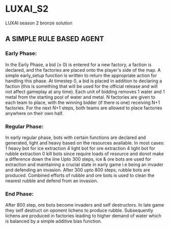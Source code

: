 # LUXAI_S2
LUXAI season 2 bronze solution
## A SIMPLE RULE BASED AGENT
### Early Phase:
In the Early Phase, a bid (≥ 0) is entered for a new factory, a faction is declared, and the factories are placed onto the player's side of the map. A simple early_setup function is written to return the appropriate action for handling this phase. At timestep 0, a bid is placed in addition to declaring a faction (this is something that will be used for the official release and will not affect gameplay at any time). Each unit of bidding removes 1 water and 1 metal from the starting pool of water and metal. N factories are given to each team to place, with the winning bidder (if there is one) receiving N+1 factories. For the next N+1 steps, both teams are allowed to place factories anywhere on their own half.

### Regular Phase:
In early regular phase, bots with certain functions are declared and generated, light and heavy based on the resources available.
In most cases:
1 heavy bot for ice extraction
4 light bot for ore extraction
4 light bot for rubble extraction
0 kill bots since require loads of resource and donot make a difference down the line
Upto 300 steps, ice & ore bots are used for extraction and maintaining a crucial state in early game i.e being an invader and defending an invasion.
After 300 upto 800 steps, rubble bots are produced. Combined efforts of rubble and ore bots is used to clean the nearest rubble and defend from an invasion.

### End Phase:
After 800 step, ore bots become invaders and self destructors. In late game they self destruct on oponent lichens to produce rubble. 
Subsequently lichens are produced in factories leading to higher demand of water which is balanced by a simple additive bias function.
